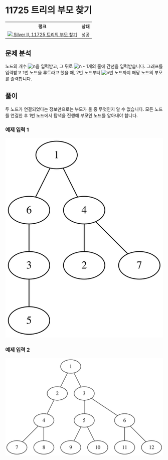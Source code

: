 # 11725 트리의 부모 찾기



<table>
  <tr>
    <th>랭크</th>
    <th>상태</th>
  </tr>
  <tr>
    <td>
      <a href="http://noj.am/11725">
        <img src="https://static.solved.ac/tier_small/9.svg" height="16px"/>
        Silver II, 11725 트리의 부모 찾기
      </a>
    </td>
    <td>
      성공
    </td>
  </tr>
</table>



## 문제 분석

노드의 개수 ![n](https://render.githubusercontent.com/render/math?math=n)을 입력받고,
그 뒤로 ![n - 1](https://render.githubusercontent.com/render/math?math=n%20-%201)개의 줄에 간선을 입력받습니다.
그래프를 입력받고 1번 노드을 루트라고 했을 때,
2번 노드부터 ![n](https://render.githubusercontent.com/render/math?math=n)번 노드까지 해당 노드의 부모를 출력합니다.

## 풀이

두 노드가 연결되었다는 정보만으로는 부모가 둘 중 무엇인지 알 수 없습니다.
모든 노드를 연결한 후 1번 노드에서 탐색을 진행해 부모인 노드를 알아내야 합니다.

### 예제 입력 1



![dot graph](../boj-public/graphviz/dot/13421b44b5a0fc96a65f238a4e664096.svg)



### 예제 입력 2



![dot graph](../boj-public/graphviz/dot/d9e9ddf238ce73e3a3e147a867169654.svg)


